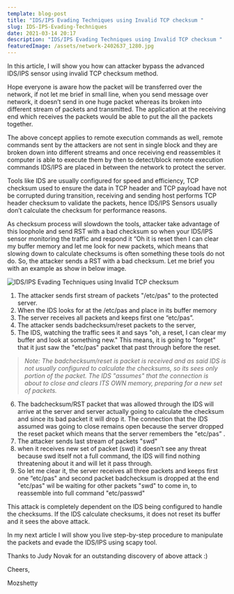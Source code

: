 ```yaml
---
template: blog-post
title: "IDS/IPS Evading Techniques using Invalid TCP checksum "
slug: IDS-IPS-Evading-Techniques
date: 2021-03-14 20:17
description: "IDS/IPS Evading Techniques using Invalid TCP checksum "
featuredImage: /assets/network-2402637_1280.jpg
---
```

In this article, I will show you how can attacker bypass the advanced IDS/IPS sensor using invalid TCP checksum method.

Hope everyone is aware how the packet will be transferred over the network, if not let me brief in small line, when you send message over network, it doesn’t send in one huge packet whereas its broken into different stream of packets and transmitted. The application at the receiving end which receives the packets would be able to put the all the packets together.

The above concept applies to remote execution commands as well, remote commands sent by the attackers are not sent in single block and they are broken down into different streams and once receiving end reassembles it computer is able to execute them by then to detect/block remote execution commands IDS/IPS are placed in between the network to protect the server.

Tools like IDS are usually configured for speed and efficiency, TCP checksum used to ensure the data in TCP header and TCP payload have not be corrupted during transition, receiving and sending host performs TCP header checksum to validate the packets, hence IDS/IPS Sensors usually don’t calculate the checksum for performance reasons.

As checksum process will slowdown the tools, attacker take advantage of this loophole and send RST with a bad checksum so when your IDS/IPS sensor monitoring the traffic and respond it “Oh it is reset then I can clear my buffer memory and let me look for new packets, which means that slowing down to calculate checksums is often something these tools do not do. So, the attacker sends a RST with a bad checksum. Let me brief you with an example as show in below image.

![IDS/IPS Evading Techniques using Invalid TCP checksum ](/assets/ids_ips.png "IDS/IPS Evading Techniques")

1. The attacker sends first stream of packets "/etc/pas" to the protected server.
2. When the IDS looks for at the /etc/pas and place in its buffer memory
3. The server receives all packets and keeps first one “etc/pas”.
4. The attacker sends badchecksum/reset  packets to the server,
5. The IDS, watching the traffic sees it and says "oh, a reset, I can clear my buffer and look at something new." This means, it is going to "forget" that it just saw the "etc/pas" packet that past through before the reset.

> *Note: The badchecksum/reset is packet is received and as said IDS is not usually configured to calculate the checksums, so its sees only portion of the packet.   The IDS "assumes" that the connection is about to close and clears ITS OWN memory, preparing for a new set of packets.*

6. The  badchecksum/RST packet that was allowed through the IDS will arrive at the server  and server actually going to calculate the checksum and since its bad packet it will drop it. The connection that the IDS assumed was going to close remains open because the server dropped the reset packet which means that the server remembers the "etc/pas” .
7. The attacker sends last stream of packets "swd"
8. when it receives new set of packet (swd) it doesn’t see any threat because swd itself not a full command, the IDS will find nothing threatening about it and will let it pass through.
9. So let me clear it, the server receives all three packets and keeps first one “etc/pas" and second packet badchecksum is dropped at the end "etc/pas" wil be waiting for other packets "swd" to come in, to reassemble into full command "etc/passwd"

This attack is completely dependent on the IDS being configured to handle the checksums. If the IDS calculate checksums, it does not reset its buffer and it sees the above attack.

In my next article I will show you live step-by-step procedure to manipulate the packets and evade the IDS/IPS using scapy tool.

Thanks to Judy Novak for an outstanding discovery of above attack :)



Cheers,

Mozshetty
